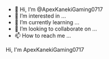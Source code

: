 - 👋 Hi, I’m @ApexKanekiGaming0717
- 👀 I’m interested in ...
- 🌱 I’m currently learning ...
- 💞️ I’m looking to collaborate on ...
- 📫 How to reach me ...

<!---
ApexKanekiGaming0717/ApexKanekiGaming0717 is a ✨ special ✨ repository because its `README.md` (this file) appears on your GitHub profile.
You can click the Preview link to take a look at your changes.
--->
Hi, I'm  ApexKanekiGaming0717
